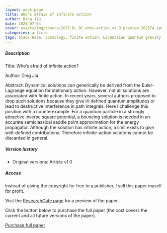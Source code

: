 ```yaml
---
layout: work-page
title: Who’s afraid of infinite action?
author: Ding Jia
date: 2025-07-04
cover: assets/img/covers/2025_DL_BC_whos-action_v1.0_preview_202574.jpeg
categories: article
tags: black hole, cosmology, finite action, Lorentzian quantum gravity, path integral, quantum gravity, singularity
---
```


##### Description

Title: Who’s afraid of infinite action?

Author: Ding Jia

Abstract: Dynamical solutions can generically be derived from the Euler-Lagrange equation for stationary action. However, not all solutions are associated with finite action. In recent years, several authors proposed to drop such solutions because they give ill-defined quantum amplitudes or lead to destructive interference in path integrals. Here I challenge this position with a counterexample. For a quantum particle in a strongly attractive inverse square potential, a bouncing solution is needed in an accurate semiclassical saddle point approximation for the energy propagator. Although the solution has infinite action, a limit exists to give well-defined contributions. Therefore infinite-action solutions cannot be discarded in general.

##### Version history

- Original versions: Article v1.0

##### Access

Instead of giving the copyright for free to a publisher, I sell this paper myself for profit. 

Visit the [ResearchGate page](http://dx.doi.org/10.13140/RG.2.2.28431.09126) for a preview of the paper. 

Click the button below to purchase the full paper (the cost covers the current and all future versions of the paper).

<script type="text/javascript" src="https://payhip.com/payhip.js"></script>

<a href="https://payhip.com/b/Z4WXI" class="payhip-buy-button" data-theme="green" data-product="Z4WXI">Purchase full paper</a>

